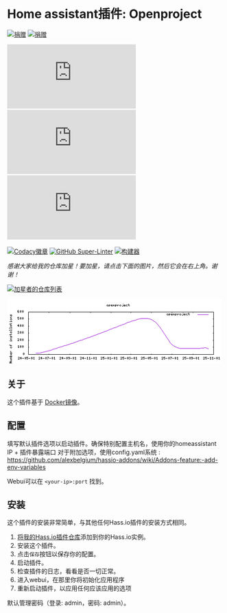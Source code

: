 # Home assistant插件: Openproject

[![捐赠][donation-badge]](https://www.buymeacoffee.com/alexbelgium)
[![捐赠][paypal-badge]](https://www.paypal.com/donate/?hosted_button_id=DZFULJZTP3UQA)

![版本](https://img.shields.io/badge/dynamic/json?label=版本&query=%24.version&url=https%3A%2F%2Fraw.githubusercontent.com%2Falexbelgium%2Fhassio-addons%2Fmaster%2Fopenproject%2Fconfig.json)
![入口](https://img.shields.io/badge/dynamic/json?label=入口&query=%24.ingress&url=https%3A%2F%2Fraw.githubusercontent.com%2Falexbelgium%2Fhassio-addons%2Fmaster%2Fopenproject%2Fconfig.json)
![架构](https://img.shields.io/badge/dynamic/json?color=success&label=架构&query=%24.arch&url=https%3A%2F%2Fraw.githubusercontent.com%2Falexbelgium%2Fhassio-addons%2Fmaster%2Fopenproject%2Fconfig.json)

[![Codacy徽章](https://app.codacy.com/project/badge/Grade/9c6cf10bdbba45ecb202d7f579b5be0e)](https://www.codacy.com/gh/alexbelgium/hassio-addons/dashboard?utm_source=github.com&utm_medium=referral&utm_content=alexbelgium/hassio-addons&utm_campaign=Badge_Grade)
[![GitHub Super-Linter](https://img.shields.io/github/actions/workflow/status/alexbelgium/hassio-addons/weekly-supelinter.yaml?label=Lint%20code%20base)](https://github.com/alexbelgium/hassio-addons/actions/workflows/weekly-supelinter.yaml)
[![构建器](https://img.shields.io/github/actions/workflow/status/alexbelgium/hassio-addons/onpush_builder.yaml?label=构建器)](https://github.com/alexbelgium/hassio-addons/actions/workflows/onpush_builder.yaml)

[donation-badge]: https://img.shields.io/badge/Buy%20me%20a%20coffee-%23d32f2f?logo=buy-me-a-coffee&style=flat&logoColor=white
[paypal-badge]: https://img.shields.io/badge/Buy%20me%20a%20coffee%20Paypal-%23d32f2f?logo=buy-me-a-coffee&style=flat&logoColor=white

_感谢大家给我的仓库加星！要加星，请点击下面的图片，然后它会在右上角。谢谢！_

[![加星者的仓库列表](https://raw.githubusercontent.com/alexbelgium/hassio-addons/master/.github/stars2.svg)](https://github.com/alexbelgium/hassio-addons/stargazers)

![下载趋势](https://raw.githubusercontent.com/alexbelgium/hassio-addons/master/openproject/stats.png)

## 关于

这个插件基于 [Docker镜像](https://hub.docker.com/r/openproject/openproject)。

## 配置

填写默认插件选项以启动插件。确保特别配置主机名，使用你的homeassistant IP + 插件暴露端口
对于附加选项，使用config.yaml系统 : https://github.com/alexbelgium/hassio-addons/wiki/Addons-feature:-add-env-variables

Webui可以在 `<your-ip>:port` 找到。

## 安装

这个插件的安装非常简单，与其他任何Hass.io插件的安装方式相同。

1. [将我的Hass.io插件仓库][repository]添加到你的Hass.io实例。
1. 安装这个插件。
1. 点击`保存`按钮以保存你的配置。
1. 启动插件。
1. 检查插件的日志，看看是否一切正常。
1. 进入webui，在那里你将初始化应用程序
1. 重新启动插件，以应用任何应该应用的选项

默认管理密码（登录: admin，密码: admin）。

[repository]: https://github.com/alexbelgium/hassio-addons